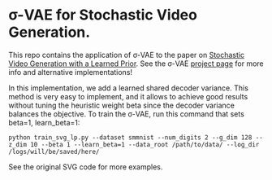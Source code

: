 # σ-VAE for Stochastic Video Generation. 
This repo contains the application of σ-VAE to the paper on [Stochastic Video Generation with a Learned Prior](https://arxiv.org/abs/1802.07687). See the σ-VAE [project page](https://orybkin.github.io/sigma-vae/) for more info and alternative implementations!

In this implementation, we add a learned shared decoder variance. This method is very easy to implement, and it allows to achieve good results without tuning the heuristic weight beta since the decoder variance balances the objective. To train the σ-VAE, run this command that sets beta=1, learn_beta=1: 

```
python train_svg_lp.py --dataset smmnist --num_digits 2 --g_dim 128 --z_dim 10 --beta 1 --learn_beta=1 --data_root /path/to/data/ --log_dir /logs/will/be/saved/here/
```

See the original SVG code for more examples.
